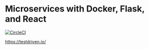 # Microservices with Docker, Flask, and React

[![CircleCI](https://circleci.com/gh/maxalbert/testdriven-io-course.svg?style=shield)](https://circleci.com/gh/maxalbert/testdriven-io-course)

https://testdriven.io/
